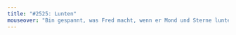 ```yaml
---
title: "#2525: Lunten"
mouseover: "Bin gespannt, was Fred macht, wenn er Mond und Sterne lunten möchte."
---
```

